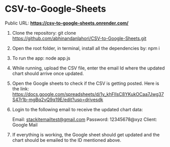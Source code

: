 # CSV-to-Google-Sheets

Public URL: <strong>https://csv-to-google-sheets.onrender.com/</strong>

1. Clone the repository: git clone https://github.com/abhinandanlahori/CSV-to-Google-Sheets.git

2. Open the root folder, in terminal, install all the dependencies by: npm i 

3. To run the app: node app.js

4. While running, upload the CSV file, enter the email Id where the updated chart should arrive once updated.

5. Open the Google sheets to check if the CSV is getting posted. Here is the link:  https://docs.google.com/spreadsheets/d/1y_khFlIsC8YKukOCaa7Jwg37S47r1b-mgBq2vQ9q19E/edit?usp=drivesdk

6. Login to the following email to receive the updated chart data:

   Email: stackitemailtest@gmail.com
   Password: 12345678@xyz
   Client: Google Mail

7. If everything is working, the Google sheet should get updated and the chart should be emailed to the ID mentioned above.
